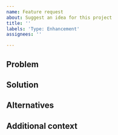 ```yaml
---
name: Feature request
about: Suggest an idea for this project
title: ''
labels: 'Type: Enhancement'
assignees: ''

---
```


## Problem
<!--
A clear and concise description of what the problem is. Ex. I'm always frustrated when [...]
-->

## Solution
<!--
A clear and concise description of what you want to happen.
Things to consider:
- backward compatibility
- ease of use of the API (https://rust-lang.github.io/api-guidelines/)
- consistency with the rest of the crate
-->

## Alternatives
<!--
A clear and concise description of any alternative solutions or features you've considered.
-->

## Additional context
<!--
Add any other context or screenshots about the feature request here.
-->
